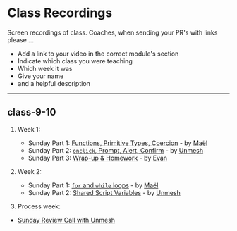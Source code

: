 # Class Recordings

Screen recordings of class.  Coaches, when sending your PR's with links please ...

- Add a link to your video in the correct module's section
- Indicate which class you were teaching
- Which week it was
- Give your name
- and a helpful description

---

## class-9-10

1. Week 1:
   - Sunday Part 1: [Functions, Primitive Types, Coercion](https://vimeo.com/428979153) - by [Maël](https://github.com/maeligg)
   - Sunday Part 2: [`onclick`, Prompt, Alert, Confirm](https://vimeo.com/428982613) - by [Unmesh](https://github.com/unmeshvrije)
   - Sunday Part 3: [Wrap-up & Homework](https://vimeo.com/428992050) - by [Evan](https://github.com/colevandersWands)
1. Week 2:
   - Sunday Part 1: [`for` and `while` loops](https://vimeo.com/431703195) - by [Maël](https://github.com/maeligg)
   - Sunday Part 2: [Shared Script Variables](https://vimeo.com/431703540) - by [Unmesh](https://github.com/unmeshvrije)
   
 1. Process week:
   - [Sunday Review Call with Unmesh](https://vimeo.com/433635577)
